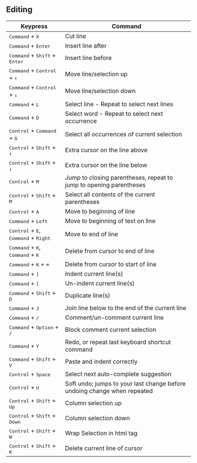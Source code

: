 ## Editing

| Keypress | Command |
|---|---|
| <kbd>Command</kbd> + <kbd>X</kbd> | Cut line |
| <kbd>Command</kbd> + <kbd>Enter</kbd> | Insert line after |
| <kbd>Command</kbd> + <kbd>Shift</kbd> + <kbd>Enter</kbd> | Insert line before |
| <kbd>Command</kbd> + <kbd>Control</kbd> + <kbd>↑</kbd> | Move line/selection up |
| <kbd>Command</kbd> + <kbd>Control</kbd> + <kbd>↓</kbd> | Move line/selection down |
| <kbd>Command</kbd> + <kbd>L</kbd> | Select line - Repeat to select next lines |
| <kbd>Command</kbd> + <kbd>D</kbd> | Select word - Repeat to select next occurrence |
| <kbd>Control</kbd> + <kbd>Command</kbd> + <kbd>G</kbd> | Select all occurrences of current selection |
| <kbd>Control</kbd> + <kbd>Shift</kbd> + <kbd>↑</kbd> | Extra cursor on the line above |
| <kbd>Control</kbd> + <kbd>Shift</kbd> + <kbd>↓</kbd> | Extra cursor on the line below |
| <kbd>Control</kbd> + <kbd>M</kbd> | Jump to closing parentheses, repeat to jump to opening parentheses |
| <kbd>Control</kbd> + <kbd>Shift</kbd> + <kbd>M</kbd> | Select all contents of the current parentheses |
| <kbd>Control</kbd> + <kbd>A</kbd> | Move to beginning of line |
| <kbd>Command</kbd> + <kbd>Left</kbd> | Move to beginning of text on line |
| <kbd>Control</kbd> + <kbd>E</kbd>, <kbd>Command</kbd> + <kbd>Right</kbd> | Move to end of line |
| <kbd>Command</kbd> + <kbd>K</kbd>, <kbd>Command</kbd> + <kbd>K</kbd> | Delete from cursor to end of line |
| <kbd>Command</kbd> + <kbd>K</kbd> + <kbd>⌫</kbd> | Delete from cursor to start of line |
| <kbd>Command</kbd> + <kbd>]</kbd> | Indent current line(s) |
| <kbd>Command</kbd> + <kbd>[</kbd> | Un-indent current line(s) |
| <kbd>Command</kbd> + <kbd>Shift</kbd> + <kbd>D</kbd> | Duplicate line(s) |
| <kbd>Command</kbd> + <kbd>J</kbd> | Join line below to the end of the current line |
| <kbd>Command</kbd> + <kbd>/</kbd> | Comment/un-comment current line |
| <kbd>Command</kbd> + <kbd>Option</kbd> + <kbd>/</kbd> | Block comment current selection |
| <kbd>Command</kbd> + <kbd>Y</kbd> | Redo, or repeat last keyboard shortcut command |
| <kbd>Command</kbd> + <kbd>Shift</kbd> + <kbd>V</kbd> | Paste and indent correctly |
| <kbd>Control</kbd> + <kbd>Space</kbd> | Select next auto-complete suggestion |
| <kbd>Control</kbd> + <kbd>U</kbd> | Soft undo; jumps to your last change before undoing change when repeated |
| <kbd>Control</kbd> + <kbd>Shift</kbd> + <kbd>Up</kbd> | Column selection up |
| <kbd>Control</kbd> + <kbd>Shift</kbd> + <kbd>Down</kbd> | Column selection down |
| <kbd>Control</kbd> + <kbd>Shift</kbd> +  <kbd>W</kbd> | Wrap  Selection in html tag |
| <kbd>Control</kbd> + <kbd>Shift</kbd> +  <kbd>K</kbd> | Delete current line of cursor |
